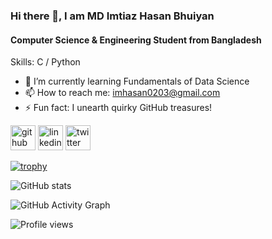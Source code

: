 ### Hi there 👋, I am MD Imtiaz Hasan Bhuiyan
#### Computer Science & Engineering Student from Bangladesh

Skills: C / Python

- 🌱 I’m currently learning Fundamentals of Data Science 
- 📫 How to reach me: imhasan0203@gmail.com 
- ⚡ Fun fact: I unearth quirky GitHub treasures! 


[<img src='https://cdn.jsdelivr.net/npm/simple-icons@3.0.1/icons/github.svg' alt='github' height='40'>](https://github.com/imtiazhasan0)  [<img src='https://cdn.jsdelivr.net/npm/simple-icons@3.0.1/icons/linkedin.svg' alt='linkedin' height='40'>](https://www.linkedin.com/in/md-imtiaz-hasan-bhuiyan-21bb36282/)  [<img src='https://cdn.jsdelivr.net/npm/simple-icons@3.0.1/icons/twitter.svg' alt='twitter' height='40'>](https://twitter.com/@imhasan0203)  

[![trophy](https://github-profile-trophy.vercel.app/?username=imtiazhasan0)](https://github.com/ryo-ma/github-profile-trophy)

![GitHub stats](https://github-readme-stats.vercel.app/api?username=imtiazhasan0&show_icons=true)  

![GitHub Activity Graph](https://activity-graph.herokuapp.com/graph?username=imtiazhasan0)  

![Profile views](https://gpvc.arturio.dev/imtiazhasan0)  
